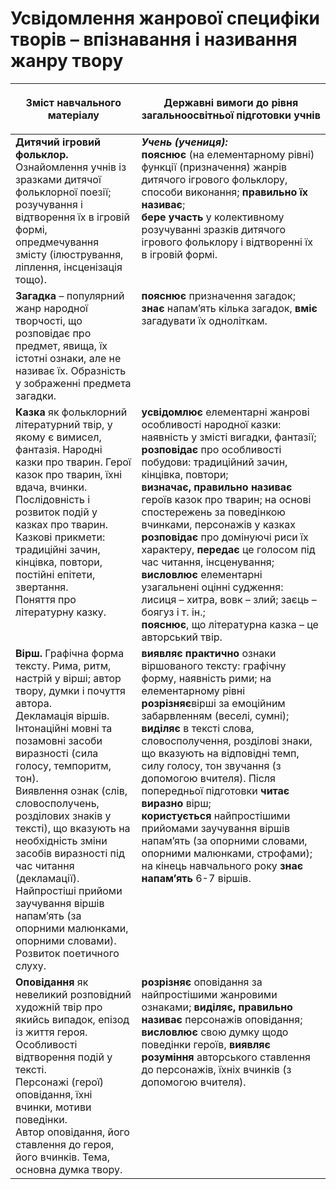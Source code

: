 # Усвідомлення жанрової специфіки творів – впізнавання і називання жанру твору

<table>
<thead>
  <tr>
    <th width="40%" align="center"><p>Зміст навчального матеріалу</p></td>
    <th width="60%" align="center"><p>Державні вимоги до рівня загальноосвітньої підготовки учнів</p></td>
  </tr>
</thead>
<tbody>
  <tr>
    <td width="40%" style="vertical-align:top !important;">
<b>Дитячий ігровий фольклор.</b><br>
Ознайомлення учнів із зразками дитячої фольклорної поезії; розучування і відтворення їх в ігровій формі, опредмечування змісту (ілюстрування, ліплення, інсценізація тощо).<br></td>
    <td width="60%" style="vertical-align:top !important;">
<i><b>Учень (учениця):</b></i><br>
<b>пояснює</b> (на елементарному рівні) функції (призначення) жанрів дитячого ігрового фольклору, способи виконання; <b>правильно їх називає</b>; <br>
<b>бере участь</b> у колективному розучуванні зразків дитячого ігрового фольклору і відтворенні їх в ігровій формі.<br></td>
  </tr>
  <tr>
    <td width="40%" style="vertical-align:top !important;">
<b>Загадка</b> – популярний жанр народної творчості, що розповідає про предмет, явища, їх істотні ознаки, але не називає їх. Образність у зображенні предмета загадки.<br></td>
    <td width="60%" style="vertical-align:top !important;">
<b>пояснює</b> призначення загадок;<br>
<b>знає</b> напам’ять кілька загадок, <b>вміє</b> загадувати їх одноліткам.<br></td>
  </tr>
  <tr>
    <td width="40%" style="vertical-align:top !important;">
<b>Казка</b> як фольклорний літературний твір, у якому є вимисел, фантазія. Народні казки про тварин. Герої казок про тварин, їхні вдача, вчинки.<br>
Послідовність і розвиток подій у казках про тварин.<br>
Казкові прикмети: традиційні зачин, кінцівка, повтори, постійні епітети, звертання.<br>
Поняття про літературну казку.<br></td>
    <td width="60%" style="vertical-align:top !important;">
<b>усвідомлює</b> елементарні жанрові особливості народної казки: наявність у змісті вигадки, фантазії;<br> 
<b>розповідає</b> про особливості побудови: традиційний зачин, кінцівка, повтори;<br>
<b>визначає, правильно називає</b> героїв казок про тварин; на основі спостережень за поведінкою вчинками, персонажів у казках <b>розповідає</b> про домінуючі риси їх характеру, <b>передає</b> це голосом під час читання, інсценування;<br> 
<b>висловлює</b> елементарні узагальнені оцінні судження: лисиця – хитра, вовк – злий; заєць – боягуз і т. ін.;<br> 
<b>пояснює</b>, що літературна казка – це авторський твір.<br></td>
  </tr>
  <tr>
    <td width="40%" style="vertical-align:top !important;">
<b>Вірш.</b> Графічна форма тексту. Рима, ритм, настрій у вірші; автор твору, думки і почуття автора.<br>
Декламація віршів. Інтонаційні мовні та позамовні засоби виразності (сила голосу, темпоритм, тон).<br>
Виявлення ознак (слів, словосполучень, розділових знаків у тексті), що вказують на необхідність зміни засобів виразності під час читання (декламації).<br>
Найпростіші прийоми заучування віршів напам’ять (за опорними малюнками, опорними словами).<br>
Розвиток поетичного слуху. <br></td>
    <td width="60%" style="vertical-align:top !important;">
<b>виявляє практично</b> ознаки віршованого тексту: графічну форму, наявність рими; на елементарному рівні <b>розрізняє</b>вірші за емоційним забарвленням (веселі, сумні);<br>
<b>виділяє</b> в тексті слова, словосполучення, розділові знаки, що вказують на відповідні темп, силу голосу, тон звучання (з допомогою вчителя). Після попередньої підготовки <b>читає виразно</b> вірш;<br>
<b>користується</b> найпростішими прийомами заучування віршів напам’ять (за опорними словами, опорними малюнками, строфами); на кінець навчального року <b>знає напам’ять</b> 6-7 віршів.<br></td>
  </tr>
  <tr>
    <td width="40%" style="vertical-align:top !important;">
<b>Оповідання</b> як невеликий розповідний художній твір про якийсь випадок, епізод із життя героя.<br>
Особливості відтворення подій у тексті.<br>
Персонажі (герої) оповідання, їхні вчинки, мотиви поведінки.<br>
Автор оповідання, його ставлення до героя, його вчинків. Тема, основна думка твору.<br></td>
    <td width="60%" style="vertical-align:top !important;">
<b>розрізняє</b> оповідання за найпростішими жанровими ознаками; <b>виділяє, правильно називає</b> персонажів оповідання; <b>висловлює</b> свою думку щодо поведінки героїв, <b>виявляє розуміння</b> авторського ставлення до персонажів, їхніх вчинків (з допомогою вчителя).<br></td>
  </tr>
</tbody>
</table>